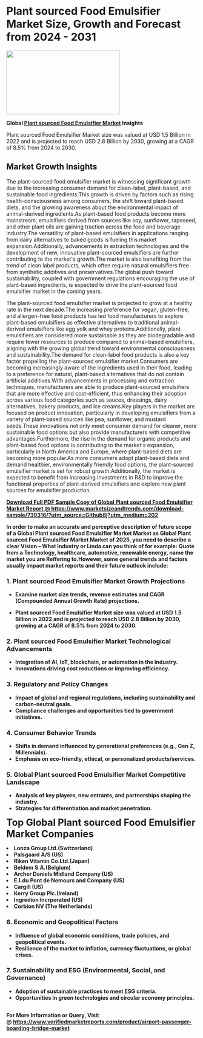 <H1>Plant sourced Food Emulsifier Market Size, Growth and Forecast from 2024 - 2031</H1><img class="aligncenter size-medium wp-image-584254" src="https://thirdeyenews.in/wp-content/uploads/2024/09/Global-Market-Research-300x168.jpeg" alt="" width="300" height="168" /><p><strong>Global&nbsp;<a href="https://www.marketsizeandtrends.com/download-sample/739316/?utm_source=Github8j?utm_medium=202">Plant sourced Food Emulsifier Market</a> Insights</strong></p><p>Plant sourced Food Emulsifier Market size was valued at USD 1.5 Billion in 2022 and is projected to reach USD 2.8 Billion by 2030, growing at a CAGR of 8.5% from 2024 to 2030.</p><p><h2>Market Growth Insights</h2> <p>The plant-sourced food emulsifier market is witnessing significant growth due to the increasing consumer demand for clean-label, plant-based, and sustainable food ingredients.This growth is driven by factors such as rising health-consciousness among consumers, the shift toward plant-based diets, and the growing awareness about the environmental impact of animal-derived ingredients.As plant-based food products become more mainstream, emulsifiers derived from sources like soy, sunflower, rapeseed, and other plant oils are gaining traction across the food and beverage industry.The versatility of plant-based emulsifiers in applications ranging from dairy alternatives to baked goods is fueling this market expansion.Additionally, advancements in extraction technologies and the development of new, innovative plant-sourced emulsifiers are further contributing to the market's growth.The market is also benefiting from the trend of clean label products, which often require natural emulsifiers free from synthetic additives and preservatives.The global push toward sustainability, coupled with government regulations encouraging the use of plant-based ingredients, is expected to drive the plant-sourced food emulsifier market in the coming years.</p> <p><strong><a href="sample-link"></a></strong></p> <p>The plant-sourced food emulsifier market is projected to grow at a healthy rate in the next decade.The increasing preference for vegan, gluten-free, and allergen-free food products has led food manufacturers to explore plant-based emulsifiers as effective alternatives to traditional animal-derived emulsifiers like egg yolk and whey proteins.Additionally, plant emulsifiers are considered more sustainable as they are biodegradable and require fewer resources to produce compared to animal-based emulsifiers, aligning with the growing global trend toward environmental consciousness and sustainability.The demand for clean-label food products is also a key factor propelling the plant-sourced emulsifier market.Consumers are becoming increasingly aware of the ingredients used in their food, leading to a preference for natural, plant-based alternatives that do not contain artificial additives.With advancements in processing and extraction techniques, manufacturers are able to produce plant-sourced emulsifiers that are more effective and cost-efficient, thus enhancing their adoption across various food categories such as sauces, dressings, dairy alternatives, bakery products, and ice creams.Key players in the market are focused on product innovation, particularly in developing emulsifiers from a variety of plant-based sources like pea, sunflower, and mustard seeds.These innovations not only meet consumer demand for cleaner, more sustainable food options but also provide manufacturers with competitive advantages.Furthermore, the rise in the demand for organic products and plant-based food options is contributing to the market's expansion, particularly in North America and Europe, where plant-based diets are becoming more popular.As more consumers adopt plant-based diets and demand healthier, environmentally friendly food options, the plant-sourced emulsifier market is set for robust growth.Additionally, the market is expected to benefit from increasing investments in R&D to improve the functional properties of plant-derived emulsifiers and explore new plant sources for emulsifier production.</p> <p><strong><a href="more-link"></p><p><span class=""><strong>Download Full PDF Sample Copy of Global Plant sourced Food Emulsifier Market Report</strong> @ <a href="https://www.marketsizeandtrends.com/download-sample/739316/?utm_source=Github8j?utm_medium=202" target="_blank">https://www.marketsizeandtrends.com/download-sample/739316/?utm_source=Github8j?utm_medium=202</a></span></p><p>In order to make an accurate and perceptive description of future scope of a Global&nbsp;Plant sourced Food Emulsifier Market Market as Global&nbsp;Plant sourced Food Emulsifier Market Market of 2025, you need to describe a clear Vision &ndash; What Industry or Linda can you think of for example: Quote from a Technology, healthcare, automotive, renewable energy, name the market you are Reffering to.However, some general trends and factors usually impact market reports and their future outlook include:</p><h3>1.&nbsp;<strong>Plant sourced Food Emulsifier Market Growth Projections</strong></h3><ul><li>Examine market size trends, revenue estimates and CAGR (Compounded Annual Growth Rate) projections.</li><li><p>Plant sourced Food Emulsifier Market size was valued at USD 1.5 Billion in 2022 and is projected to reach USD 2.8 Billion by 2030, growing at a CAGR of 8.5% from 2024 to 2030.</p></li></ul><h3>2.&nbsp;<strong>Plant sourced Food Emulsifier Market Technological Advancements</strong></h3><ul><li>Integration of AI, IoT, blockchain, or automation in the industry.</li><li>Innovations driving cost reductions or improving efficiency.</li></ul><h3>3.&nbsp;<strong>Regulatory and Policy Changes</strong></h3><ul><li>Impact of global and regional regulations, including sustainability and carbon-neutral goals.</li><li>Compliance challenges and opportunities tied to government initiatives.</li></ul><h3>4.&nbsp;<strong>Consumer Behavior Trends</strong></h3><ul><li>Shifts in demand influenced by generational preferences (e.g., Gen Z, Millennials).</li><li>Emphasis on eco-friendly, ethical, or personalized products/services.</li></ul><h3>5.&nbsp;<strong>Global Plant sourced Food Emulsifier Market Competitive Landscape</strong></h3><ul><li>Analysis of key players, new entrants, and partnerships shaping the industry.</li><li>Strategies for differentiation and market penetration.</li></ul><p data-pm-slice="1 1 []"><span style="color: inherit; font-family: inherit; font-size: 25px;">Top Global Plant sourced Food Emulsifier Market Companies</span></p><div class="" data-test-id=""><p><li>Lonza Group Ltd.(Switzerland)</li><li> Palsgaard A/S (US)</li><li> Riken Vitamin Co.Ltd.(Japan)</li><li> Beldem S.A.(Belgium)</li><li> Archer Daniels Midland Company (US)</li><li> E.I.du Pont de Nemours and Company (US)</li><li> Cargill (US)</li><li> Kerry Group Plc.(Ireland)</li><li> Ingredion Incrporated (US)</li><li> Corbion NV (The Netherlands)</li></p></div><h3>6.&nbsp;<strong>Economic and Geopolitical Factors</strong></h3><ul><li>Influence of global economic conditions, trade policies, and geopolitical events.</li><li>Resilience of the market to inflation, currency fluctuations, or global crises.</li></ul><h3>7.&nbsp;<strong>Sustainability and ESG (Environmental, Social, and Governance)</strong></h3><ul><li>Adoption of sustainable practices to meet ESG criteria.</li><li>Opportunities in green technologies and circular economy principles.</li></ul><h2><strong style="font-size: 14px;">For More Information or Query, Visit @&nbsp;</strong><a style="background-color: #ffffff; font-size: 14px;" href="https://www.marketsizeandtrends.com/report/plant-sourced-food-emulsifier-market/" target="_blank">https://www.verifiedmarketreports.com/product/airport-passenger-boarding-bridge-market</a></h2>